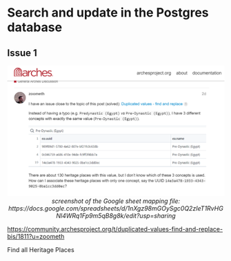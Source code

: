 # Search and update in the Postgres database


## Issue 1

<p align="center">
  <img alt="img-name" src="../../www/postgres-issue-1.png" width="700">
  <br>
    <em>screenshot of the Google sheet mapping file: https://docs.google.com/spreadsheets/d/1nXgz98mGOySgc0Q2zIeT1RvHGNl4WRq1Fp9m5qB8g8k/edit?usp=sharing</em>
</p>

https://community.archesproject.org/t/duplicated-values-find-and-replace-bis/1811?u=zoometh

Find all Heritage Places 
